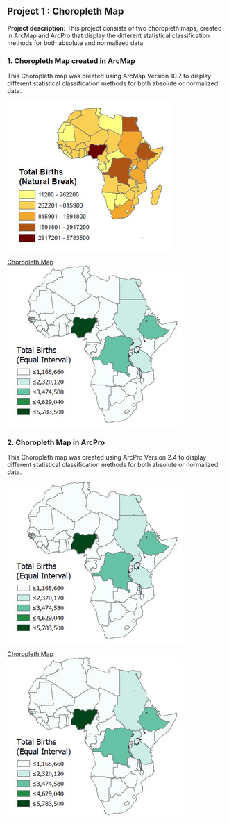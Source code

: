 ## Project 1 : Choropleth Map 

**Project description:** This project consists of two choropleth maps, created in ArcMap and ArcPro that display the different statistical classification methods for both absolute and normalized data. 

### 1. Choropleth Map created in ArcMap

This Choropleth map was created using ArcMap Version 10.7 to display different statistical classification methods for both absolute or normalized data. 

<img src="images/choro_arcmap.jpg?raw=true"/>

[Choropleth Map](/pdf/LeahStaub_Choropleth_am.pdf)
<img src="images/choropleth.jpg?raw=true"/>

### 2. Choropleth Map in ArcPro 

This Choropleth map was created using ArcPro Version 2.4 to display different statistical classification methods for both absolute or normalized data. 

<img src="images/choropleth.jpg?raw=true"/>

[Choropleth Map](/pdf/LeahStaub_Choropleth_ap.pdf)
<img src="images/choropleth.jpg?raw=true"/>
